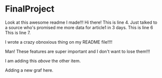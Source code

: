 # FinalProject

Look at this awesome readme I made!!!
Hi there! This is line 4.
Just talked to a source who's promised me more data for article1 in 3 days.
This is line 6
This is line 7.

I wrote a crazy obnoxious thing on my README file!!!!

Man! These features are super important and I don't want to lose them!!!


I am adding this *above* the other item.



Adding a new graf here.

